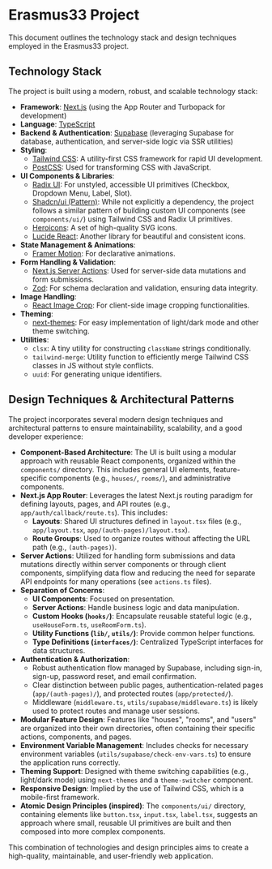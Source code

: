 # Erasmus33 Project

This document outlines the technology stack and design techniques employed in the Erasmus33 project.

## Technology Stack

The project is built using a modern, robust, and scalable technology stack:

*   **Framework**: [Next.js](https://nextjs.org/) (using the App Router and Turbopack for development)
*   **Language**: [TypeScript](https://www.typescriptlang.org/)
*   **Backend & Authentication**: [Supabase](https://supabase.io/) (leveraging Supabase for database, authentication, and server-side logic via SSR utilities)
*   **Styling**:
    *   [Tailwind CSS](https://tailwindcss.com/): A utility-first CSS framework for rapid UI development.
    *   [PostCSS](https://postcss.org/): Used for transforming CSS with JavaScript.
*   **UI Components & Libraries**:
    *   [Radix UI](https://www.radix-ui.com/): For unstyled, accessible UI primitives (Checkbox, Dropdown Menu, Label, Slot).
    *   [Shadcn/ui (Pattern)](https://ui.shadcn.com/): While not explicitly a dependency, the project follows a similar pattern of building custom UI components (see `components/ui/`) using Tailwind CSS and Radix UI primitives.
    *   [Heroicons](https://heroicons.com/): A set of high-quality SVG icons.
    *   [Lucide React](https://lucide.dev/): Another library for beautiful and consistent icons.
*   **State Management & Animations**:
    *   [Framer Motion](https://www.framer.com/motion/): For declarative animations.
*   **Form Handling & Validation**:
    *   [Next.js Server Actions](https://nextjs.org/docs/app/building-your-application/data-fetching/server-actions-and-mutations): Used for server-side data mutations and form submissions.
    *   [Zod](https://zod.dev/): For schema declaration and validation, ensuring data integrity.
*   **Image Handling**:
    *   [React Image Crop](https://www.npmjs.com/package/react-image-crop): For client-side image cropping functionalities.
*   **Theming**:
    *   [next-themes](https://github.com/pacocoursey/next-themes): For easy implementation of light/dark mode and other theme switching.
*   **Utilities**:
    *   `clsx`: A tiny utility for constructing `className` strings conditionally.
    *   `tailwind-merge`: Utility function to efficiently merge Tailwind CSS classes in JS without style conflicts.
    *   `uuid`: For generating unique identifiers.

## Design Techniques & Architectural Patterns

The project incorporates several modern design techniques and architectural patterns to ensure maintainability, scalability, and a good developer experience:

*   **Component-Based Architecture**: The UI is built using a modular approach with reusable React components, organized within the `components/` directory. This includes general UI elements, feature-specific components (e.g., `houses/`, `rooms/`), and administrative components.
*   **Next.js App Router**: Leverages the latest Next.js routing paradigm for defining layouts, pages, and API routes (e.g., `app/auth/callback/route.ts`). This includes:
    *   **Layouts**: Shared UI structures defined in `layout.tsx` files (e.g., `app/layout.tsx`, `app/(auth-pages)/layout.tsx`).
    *   **Route Groups**: Used to organize routes without affecting the URL path (e.g., `(auth-pages)`).
*   **Server Actions**: Utilized for handling form submissions and data mutations directly within server components or through client components, simplifying data flow and reducing the need for separate API endpoints for many operations (see `actions.ts` files).
*   **Separation of Concerns**:
    *   **UI Components**: Focused on presentation.
    *   **Server Actions**: Handle business logic and data manipulation.
    *   **Custom Hooks (`hooks/`)**: Encapsulate reusable stateful logic (e.g., `useHouseForm.ts`, `useRoomForm.ts`).
    *   **Utility Functions (`lib/`, `utils/`)**: Provide common helper functions.
    *   **Type Definitions (`interfaces/`)**: Centralized TypeScript interfaces for data structures.
*   **Authentication & Authorization**:
    *   Robust authentication flow managed by Supabase, including sign-in, sign-up, password reset, and email confirmation.
    *   Clear distinction between public pages, authentication-related pages (`app/(auth-pages)/`), and protected routes (`app/protected/`).
    *   Middleware (`middleware.ts`, `utils/supabase/middleware.ts`) is likely used to protect routes and manage user sessions.
*   **Modular Feature Design**: Features like "houses", "rooms", and "users" are organized into their own directories, often containing their specific actions, components, and pages.
*   **Environment Variable Management**: Includes checks for necessary environment variables (`utils/supabase/check-env-vars.ts`) to ensure the application runs correctly.
*   **Theming Support**: Designed with theme switching capabilities (e.g., light/dark mode) using `next-themes` and a `theme-switcher` component.
*   **Responsive Design**: Implied by the use of Tailwind CSS, which is a mobile-first framework.
*   **Atomic Design Principles (inspired)**: The `components/ui/` directory, containing elements like `button.tsx`, `input.tsx`, `label.tsx`, suggests an approach where small, reusable UI primitives are built and then composed into more complex components.

This combination of technologies and design principles aims to create a high-quality, maintainable, and user-friendly web application.
